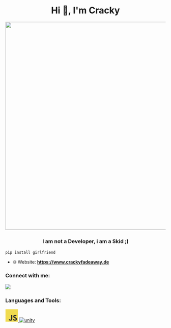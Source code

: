 <h1 align="center">Hi 👋, I'm Cracky</h1>
<p align="center"> <img src="https://cdn.discordapp.com/attachments/879037664039411722/970109433948536832/Cracky.gif?size=4096" width="1000" height="650"/>
<h3 align="center">I am not a Developer, i am a Skid ;)</h3>

```sh-session
pip install girlfriend
```

- 🌐 Website: **https://www.crackyfadeaway.de**

<h3 align="left">Connect with me:</h3>
<p align="left">
<img src="https://discord.c99.nl/widget/theme-4/507464069100601363.png">
</p>

<h3 align="left">Languages and Tools:</h3>
<p align="left"> <a href="https://developer.mozilla.org/en-US/docs/Web/JavaScript" target="_blank" rel="noreferrer"> <img src="https://raw.githubusercontent.com/devicons/devicon/master/icons/javascript/javascript-original.svg" alt="javascript" width="40" height="40"/> </a> <a href="https://unity.com/" target="_blank" rel="noreferrer"> <img src="https://www.vectorlogo.zone/logos/unity3d/unity3d-icon.svg" alt="unity" width="40" height="40"/> </a> </p>

